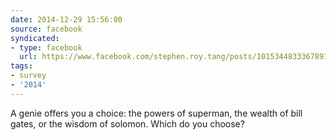 ```yaml
---
date: 2014-12-29 15:56:00
source: facebook
syndicated:
- type: facebook
  url: https://www.facebook.com/stephen.roy.tang/posts/10153448333678912
tags:
- survey
- '2014'
---
```


A genie offers you a choice: the powers of superman, the wealth of bill gates, or the wisdom of solomon. Which do you choose?